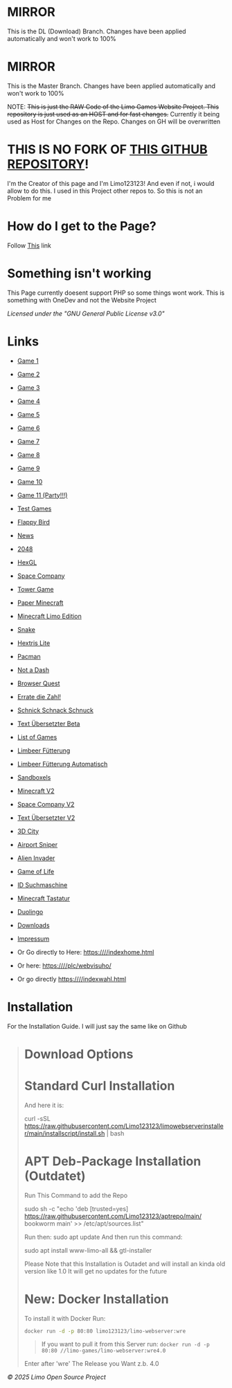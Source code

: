 # MIRROR

This is the DL (Download) Branch. Changes have been applied automatically and won't work to 100%

# MIRROR

This is the Master Branch. Changes have been applied automatically and won't work to 100%

NOTE: ~~This is just the RAW Code of the Limo Games Website Project. This repository is just used as an HOST and for fast changes.~~
Currently it being used as Host for Changes on the Repo. Changes on GH will be overwritten

# THIS IS NO FORK OF [THIS GITHUB REPOSITORY](https://github.com/Limo123123/limowebserverinstaller)!
I'm the Creator of this page and I'm Limo123123! 
And even if not, i would allow to do this. I used in this Project other repos to. So this is not an Problem for me

# How do I get to the Page?

Follow [This](https:////limo-games/~site) link

# Something isn't working
This Page currently doesent support PHP so some things wont work.
This is something with OneDev and not the Website Project


_Licensed under the "GNU General Public License v3.0"_

# Links

- [Game 1](https:////1.html)
- [Game 2](https:////2.html)
- [Game 3](https:////3.html)
- [Game 4](https:////4.html)
- [Game 5](https:////5.html)
- [Game 6](https:////6.html)
- [Game 7](https:////7.html)
- [Game 8](https:////8.html)
- [Game 9](https:////9.html)
- [Game 10](https:////10.html)
- [Game 11 (Party!!!)](https:////11.html)
- [Test Games](https:////testgames)
- [Flappy Bird](https:////flappybird)
- [News](https:////loader)
- [2048](https:////2048/index.html)
- [HexGL](https:////HexGL/index.html)
- [Space Company](https:////SpaceCompany)
- [Tower Game](https:////towergame)
- [Paper Minecraft](https:////minecraft.html)
- [Minecraft Limo Edition](https:////minecraftlimo.html)
- [Snake](https:////snake.html)
- [Hextris Lite](https:////hextrislite)
- [Pacman](https:////Pacman)
- [Not a Dash](https:////niklassachen/notadash.html)
- [Browser Quest](https:////BrowserOeust)
- [Errate die Zahl!](https:////randomnumber)
- [Schnick Schnack Schnuck](https:////schnickschnackschnuck)
- [Text Übersetzter Beta](https:////LimoEngine/Beta/securetext)
- [List of Games](https:////recalgames)
- [Limbeer Fütterung](https:////LimoEngine/limbeeressen.html)
- [Limbeer Fütterung Automatisch](https:////LimoEngine/limoauto.html)
- [Sandboxels](https:////LimoEngine/Sandboxels/)
- [Minecraft V2](https:////minecraftv2/minecraft.html)
- [Space Company V2](https:////phplibary/spacecompanyv2.php)
- [Text Übersetzter V2](https:////LimoEngine/Beta/securetext/ve.php)
- [3D City](https:////3dcity)
- [Airport Sniper](https:////AirportSniper)
- [Alien Invader](https:////AlienInvader)
- [Game of Life](https:////GameOfLife/GameOfLife.html)
- [ID Suchmaschine](https:////suchmaschine.html)
- [Minecraft Tastatur](https:////minecraft/minecraft.html)
- [Duolingo](https:////duolingo/duolingo.html)
- [Downloads](https:////downloads/index.html)
- [Impressum](https:////impressum.html)


- Or Go directly to Here: [https:////indexhome.html](https:////indexhome.html)
- Or here: [https:////plc/webvisuho/](https:////plc/webvisuho/)
- Or go directly [https:////indexwahl.html](https:////indexwahl.html)

# Installation
For the Installation Guide. I will just say the same like on Github

> # Download Options
>
># Standard Curl Installation
>And here it is:
>
>
>curl -sSL https://raw.githubusercontent.com/Limo123123/limowebserverinstaller/main/installscript/install.sh | bash
>
>
># APT Deb-Package Installation (Outdatet)
>Run This Command to add the Repo
>
>sudo sh -c "echo 'deb [trusted=yes] https://raw.githubusercontent.com/Limo123123/aptrepo/main/ bookworm main' >> /etc/apt/sources.list"
>
>
>Run then: sudo apt update 
>And then run this command:
>
>
>sudo apt install www-limo-all && gtl-installer
>
>Please Note that this Installation is Outadet and will install an kinda old version like 1.0
>It will get no updates for the future
>
># New: Docker Installation
>
>To install it with Docker Run:
>```bash
>docker run -d -p 80:80 limo123123/limo-webserver:wre
>```
> > If you want to pull it from this Server run: ```docker run -d -p 80:80 //limo-games/limo-webserver:wre4.0```
>
>Enter after 'wre' The Release you Want z.b. 4.0

_© 2025 Limo Open Source Project_
